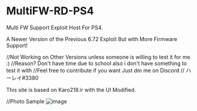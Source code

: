 # MultiFW-RD-PS4
Multi FW Support Exploit Host For PS4.

A Newer Version of the Previous 6.72 Exploit But with More Firmware Support!

//Not Working on Other Versions unless someone is willing to test it for me :)
//Reason? Don't have time due to school also i don't have something to test it with
//Feel free to contribute if you want Just dm me on Discord 
// ハーレイ#3380

This site is based on Karo218.ir with the UI Modified.

//Photo Sample
![image](https://user-images.githubusercontent.com/51787264/148763556-67dca9f3-ed2b-4ccd-b309-23c97fb133d1.png)

